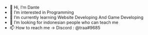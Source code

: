 - 👋 Hi, I’m Dante
- 👀 I’m interested in Programming
- 🌱 I’m currently learning Website Developing And Game Developing
- 💞️ I’m looking for indonesian people who can teach me
- 📫 How to reach me -> Discord : @traa#9685

<!---
Dantenius/Dantenius is a ✨ special ✨ repository because its `README.md` (this file) appears on your GitHub profile.
You can click the Preview link to take a look at your changes.
--->
